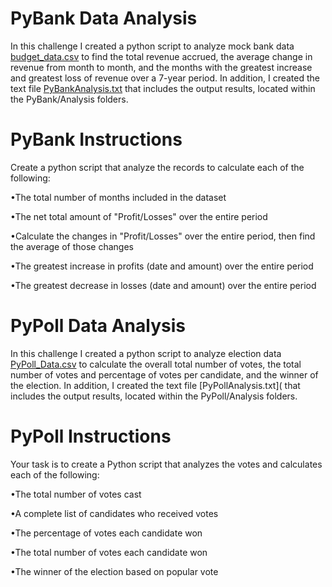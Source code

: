 # PyBank Data Analysis
  In this challenge I created a python script to analyze mock bank data [budget_data.csv](PyBank/Resources/budget_data.csv) to find the total revenue accrued, the average change in revenue from month to month, and the months with the greatest increase and greatest loss of revenue over a 7-year period. In addition, I created the text file [PyBankAnalysis.txt](PyBank/Analysis/PyBankAnalysis.txt) that includes the output results, located within the PyBank/Analysis folders.

# PyBank Instructions
 
 Create a python script that analyze the records to calculate each of the following:

•The total number of months included in the dataset

•The net total amount of "Profit/Losses" over the entire period

•Calculate the changes in "Profit/Losses" over the entire period, then find the average of those changes

•The greatest increase in profits (date and amount) over the entire period

•The greatest decrease in losses (date and amount) over the entire period
  
# PyPoll Data Analysis
  In this challenge I created a python script to analyze election data [PyPoll_Data.csv](PyPoll/Resources/PyPoll_Data.csv) to calculate the overall total number of votes, the total number of votes and percentage of votes per candidate, and the winner of the election. In addition, I created the text file [PyPollAnalysis.txt]( that includes the output results, located within the PyPoll/Analysis folders.
  
# PyPoll Instructions

 Your task is to create a Python script that analyzes the votes and calculates each of the following:

•The total number of votes cast

•A complete list of candidates who received votes

•The percentage of votes each candidate won

•The total number of votes each candidate won

•The winner of the election based on popular vote
